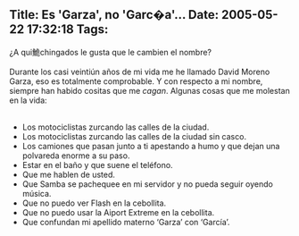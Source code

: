 Title: Es 'Garza', no 'Garc�a'...
Date: 2005-05-22 17:32:18
Tags: 
---
<p>¿A qui鮠chingados le gusta que le cambien el nombre?<br/><br/>
Durante los casi veintiún años de mi vida me he llamado David Moreno
Garza, eso es totalmente comprobable. Y con respecto a mi nombre,
siempre han habido cositas que me <em>cagan</em>. Algunas cosas que me molestan en la vida:<br/><br/></p>
<ul>
<li>Los motociclistas zurcando las calles de la ciudad.</li>
<li>Los motociclistas zurcando las calles de la ciudad sin casco.</li>
<li>Los camiones que pasan junto a ti apestando a humo y que dejan una polvareda enorme a su paso.</li>
<li>Estar en el baño y que suene el teléfono.</li>
<li>Que me hablen de usted.</li>
<li>Que Samba se pachequee en mi servidor y no pueda seguir oyendo música.</li>
<li>Que no puedo ver Flash en la cebollita.</li>
<li>Que no puedo usar la Aiport Extreme en la cebollita.</li>
<li>Que confundan mi apellido materno &#8216;Garza&#8217; con &#8216;García&#8217;.<br/>
</li>
</ul>
<br/><br/>
